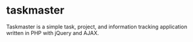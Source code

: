 # taskmaster
Taskmaster is a simple task, project, and information tracking application written in PHP with jQuery and AJAX.
